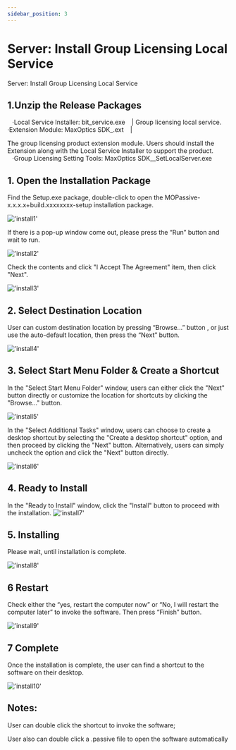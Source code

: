 ```yaml
---
sidebar_position: 3
---
```

# Server: Install Group Licensing Local Service

Server: Install Group Licensing Local Service

## 1.Unzip the Release Packages
&ensp; ·Local Service Installer: bit_service.exe
&ensp; &#124; Group licensing local service.
&ensp; ·Extension Module: MaxOptics SDK_.ext
&ensp; &#124; 
<div class="text-justify">
The group licensing product extension module. Users should install the Extension
along with the Local Service Installer to support the product.
</div>
&ensp; ·Group Licensing Setting Tools: MaxOptics SDK__SetLocalServer.exe




## 1. Open the Installation Package

Find the Setup.exe package, double-click to open the MOPassive-x.x.x.x+build.xxxxxxxx-setup
installation package.

!['install1'](../../static/img/faq/install1.png)

If there is a pop-up window come out, please press the “Run” button and wait to run.

!['install2'](../../static/img/faq/install2.png)

Check the contents and click "I Accept The Agreement" item, then click "Next".

!['install3'](../../static/img/faq/install3.png )

## 2. Select Destination Location

User can custom destination location by pressing “Browse...” button , or just use the auto-default
location, then press the “Next” button.

!['install4'](../../static/img/faq/install4.png )


## 3. Select Start Menu Folder & Create a Shortcut

In the "Select Start Menu Folder" window, users can either click the "Next" button directly or
customize the location for shortcuts by clicking the "Browse..." button.

!['install5'](../../static/img/faq/install5.png )

In the "Select Additional Tasks" window, users can choose to create a desktop shortcut by selecting
the "Create a desktop shortcut" option, and then proceed by clicking the "Next" button. Alternatively,
users can simply uncheck the option and click the "Next" button directly.

!['install6'](../../static/img/faq/install6.png )

## 4. Ready to Install

In the "Ready to Install" window, click the "Install" button to proceed with the installation.
!['install7'](../../static/img/faq/install7.png )

## 5. Installing

Please wait, until installation is complete.

!['install8'](../../static/img/faq/install8.png )

## 6 Restart

Check either the “yes, restart the computer now” or “No, I will restart the computer later” to invoke
the software. Then press “Finish” button.

!['install9'](../../static/img/faq/install9.png )

## 7 Complete

Once the installation is complete, the user can find a shortcut to the software on their desktop.

!['install10'](../../static/img/faq/install10.png )

##  Notes:
User can double click the shortcut to invoke the software;

User also can double click a .passive file to open the software automatically